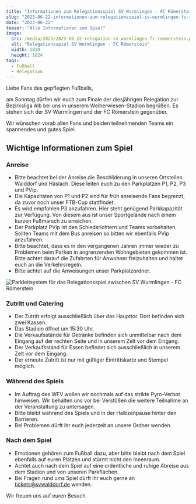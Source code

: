 ```yaml
---
title: "Informationen zum Relegationsspiel SV Wurmlingen - FC Römerstein"
slug: "2023-06-22-informationen-zum-relegationsspiel-sv-wurmlingen-fc-roemerstein"
date: "2023-06-22"
teaser: "Alle Informationen zum Spiel"
image:
  src: /media/2023/2023-06-22-relegation-sv-wurmlingen-fc-roemerstein.png
  alt: "Relegationsspiel SV Wurmlingen - FC Römerstein"
  width: 1819
  height: 1024
tags:
  - Fußball
  - Relegation
---
```

Liebe Fans des gepflegten Fußballs,

am Sonntag dürfen wir euch zum Finale der diesjährigen Relegation zur Bezirksliga Alb bei uns in unserem Weiherwiesen-Stadion begrüßen. Es stehen sich der SV Wurmlingen und der FC Römerstein gegenüber.

Wir wünschen vorab allen Fans und beiden teilnehmenden Teams ein spannendes und gutes Spiel.

## Wichtige Informationen zum Spiel

### Anreise

- Bitte beachtet bei der Anreise die Beschilderung in unseren Ortsteilen Walddorf und Häslach. Diese leiten euch zu den Parkplätzen P1, P2, P3 und PVip.
- Die Kapazitäten von P1 und P2 sind für früh anreisende Fans begrenzt, da zuvor noch unser FTB-Cup stattfindet.
- Es wird empfohlen P3 anzufahren. Hier steht genügend Parkkapazität zur Verfügung. Von diesem aus ist unser Sportgelände nach einem kurzen Fußmarsch zu erreichen.
- Der Parkplatz PVip ist den Schiedsrichtern und Teams vorbehalten. Sollten Teams mit dem Bus anreisen so bitten wir ebenfalls PVip anzufahren.
- Bitte beachtet, dass es in den vergangenen Jahren immer wieder zu Problemen beim Parken in angrenzenden Wohngebieten gekommen ist. Bitte achtet darauf die Zufahrten für Anwohner freizuhalten und haltet euch an die Verkehrsregeln.
- Bitte achtet auf die Anweisungen unser Parkplatzordner.

![Parkleitsystem für das Relegationsspiel zwischen SV Wurmlingen - FC Römerstein](/media/2023/2023-06-22-relegation-parkleitsystem.png)

### Zutritt und Catering

- Der Zutritt erfolgt ausschließlich über das Haupttor. Dort befinden sich zwei Kassen.
- Das Stadion öffnet um 15:30 Uhr.
- Die Verkaufsstände für Getränke befinden sich unmittelbar nach dem Eingang auf der rechten Seite und in unserem Zelt vor dem Eingang.
- Der Verkaufsstand für Essen befindet sich ausschließlich in unserem Zelt vor dem Eingang.
- Der erneute Zutritt ist nur mit gültiger Eintrittskarte und Stempel möglich.

### Während des Spiels

- Im Auftrag des WFV wollen wir nochmals auf das strikte Pyro-Verbot hinweisen. Wir behalten uns vor bei Verstößen die weitere Teilnahme an der Veranstaltung zu untersagen.
- Bitte bleibt während des Spiels und in der Halbzeitpause hinter den Barrieren.
- Bei Problemen dürft ihr euch jederzeit an unsere Ordner wenden.

### Nach dem Spiel

- Emotionen gehören zum Fußball dazu, aber bitte bleibt nach dem Spiel ebenfalls auf euren Plätzen und stürmt nicht den Innenraum.
- Achtet auch nach dem Spiel auf eine ordentliche und ruhige Abreise aus dem Stadion und von unseren Parkflächen.
- Bei Fragen rund ums Spiel dürft ihr euch gerne an [tickets@svwalddorf.de](mailto:tickets@svwalddorf.de) wenden.

Wir freuen uns auf euren Besuch.
